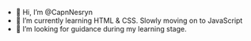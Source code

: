 - 👋 Hi, I’m @CapnNesryn
- 🌱 I’m currently learning HTML & CSS. Slowly moving on to JavaScript
- 💞️ I’m looking for guidance during my learning stage.
